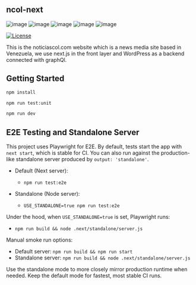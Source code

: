 ## ncol-next
![image](https://img.shields.io/badge/next.js-000000?style=for-the-badge&logo=nextdotjs&logoColor=white)
![image](	https://img.shields.io/badge/TypeScript-007ACC?style=for-the-badge&logo=typescript&logoColor=white)
![image](https://img.shields.io/badge/Wordpress-21759B?style=for-the-badge&logo=wordpress&logoColor=white)
![image](https://img.shields.io/badge/Tailwind_CSS-38B2AC?style=for-the-badge&logo=tailwind-css&logoColor=white)
![image](https://img.shields.io/badge/GraphQl-E10098?style=for-the-badge&logo=graphql&logoColor=white)

[![License](https://img.shields.io/badge/License-Apache_2.0-blue.svg)](https://opensource.org/licenses/Apache-2.0)

This is the noticiascol.com website which is a news media site based in Venezuela, 
we use next.js in the front layer and WordPress as a backend connected with graphQl.

## Getting Started

```bash
npm install
```

```bash
npm run test:unit
```

```bash
npm run dev
```

## E2E Testing and Standalone Server

This project uses Playwright for E2E. By default, tests start the app with `next start`, which is stable for CI. You can also run against the production-like standalone server produced by `output: 'standalone'`.

- Default (Next server):
  - `npm run test:e2e`

- Standalone (Node server):
  - `USE_STANDALONE=true npm run test:e2e`

Under the hood, when `USE_STANDALONE=true` is set, Playwright runs:

- `npm run build && node .next/standalone/server.js`

Manual smoke run options:

- Default server: `npm run build && npm run start`
- Standalone server: `npm run build && node .next/standalone/server.js`

Use the standalone mode to more closely mirror production runtime when needed. Keep the default mode for fastest, most stable CI runs.
